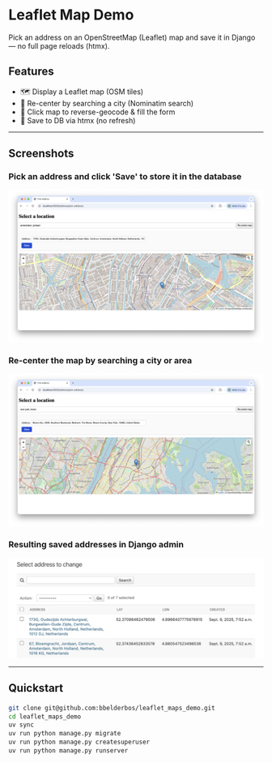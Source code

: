 # Leaflet Map Demo

Pick an address on an OpenStreetMap (Leaflet) map and save it in Django — no full page reloads (htmx).

## Features

- 🗺️ Display a Leaflet map (OSM tiles)
- 🔎 Re-center by searching a city (Nominatim search)
- 📍 Click map to reverse-geocode & fill the form
- 💾 Save to DB via htmx (no refresh)

---

## Screenshots

### Pick an address and click 'Save' to store it in the database

![Pick an address](images/address.png)

### Re-center the map by searching a city or area

![Re-center map](images/re-center.png)

### Resulting saved addresses in Django admin

![Django admin](images/admin.png)

---

## Quickstart

```bash
git clone git@github.com:bbelderbos/leaflet_maps_demo.git
cd leaflet_maps_demo
uv sync
uv run python manage.py migrate
uv run python manage.py createsuperuser
uv run python manage.py runserver
```
